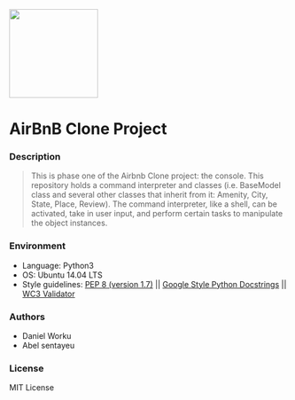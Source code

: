 <img src="https://github.com/jarehec/AirBnB_clone_v3/blob/master/dev/HBTN-hbnb-Final.png" width="160" height=auto />

# AirBnB Clone Project

### Description
> This is phase one of the Airbnb Clone project: the console.
> This repository holds a command interpreter and classes (i.e. BaseModel class
> and several other classes that inherit from it: Amenity, City, State, Place,
> Review). The command interpreter, like a shell,
> can be activated, take in user input, and perform certain tasks
> to manipulate the object instances.


### Environment
* Language: Python3
* OS: Ubuntu 14.04 LTS
* Style guidelines: [PEP 8 (version 1.7)](https://www.python.org/dev/peps/pep-0008/) \|| [Google Style Python Docstrings](http://sphinxcontrib-napoleon.readthedocs.io/en/l\atest/example_google.html) || [WC3 Validator](https://github.com/holbertonschool/W3C-Validator)


### Authors
* Daniel Worku
* Abel sentayeu


### License

MIT License
